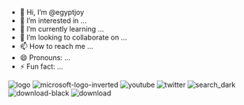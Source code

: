 - 👋 Hi, I’m @egyptjoy
- 👀 I’m interested in ...
- 🌱 I’m currently learning ...
- 💞️ I’m looking to collaborate on ...
- 📫 How to reach me ...
- 😄 Pronouns: ...
- ⚡ Fun fact: ...

<!---
egyptjoy/egyptjoy is a ✨ special ✨ repository because its `README.md` (this file) appears on your GitHub profile.
You can click the Preview link to take a look at your changes.
--->
![logo](https://github.com/egyptjoy/egyptjoy/assets/167244539/aa0c4007-ac42-4559-826b-15370fcf9690)
![microsoft-logo-inverted](https://github.com/egyptjoy/egyptjoy/assets/167244539/f5519970-11f6-4b4d-b3bc-3f68b4b0a8b2)
![youtube](https://github.com/egyptjoy/egyptjoy/assets/167244539/a69dd38b-efc4-4ad8-89fd-af5f73554a24)
![twitter](https://github.com/egyptjoy/egyptjoy/assets/167244539/77aea630-b96b-436d-8b27-b63c74acd337)
![search_dark](https://github.com/egyptjoy/egyptjoy/assets/167244539/1104d18f-9d69-4054-890e-c472222f6196)
![download-black](https://github.com/egyptjoy/egyptjoy/assets/167244539/fb383c8d-03df-4f6f-af14-ee54105ac86b)
![download](https://github.com/egyptjoy/egyptjoy/assets/167244539/1ee06306-5098-456c-9087-f24152ccbacb)
